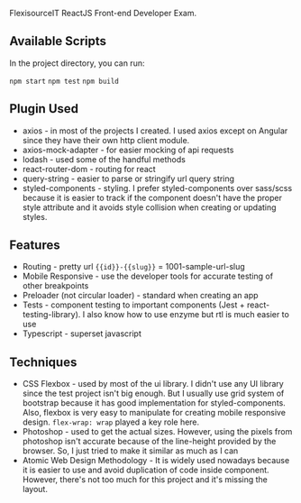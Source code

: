 FlexisourceIT ReactJS Front-end Developer Exam.

## Available Scripts

In the project directory, you can run:

`npm start`
`npm test`
`npm build`

## Plugin Used
- axios - in most of the projects I created. I used axios except on Angular since they have their own http client module.
- axios-mock-adapter - for easier mocking of api requests
- lodash - used some of the handful methods
- react-router-dom - routing for react
- query-string - easier to parse or stringify url query string
- styled-components - styling. I prefer styled-components over sass/scss because it is easier to track if the component doesn't have the proper style attribute and it avoids style collision when creating or updating styles.

## Features
- Routing - pretty url `{{id}}-{{slug}}` = 1001-sample-url-slug
- Mobile Responsive - use the developer tools for accurate testing of other breakpoints
- Preloader (not circular loader) - standard when creating an app
- Tests - component testing to important components (Jest + react-testing-library). I also know how to use enzyme but rtl is much easier to use 
- Typescript - superset javascript

## Techniques
- CSS Flexbox - used by most of the ui library. I didn't use any UI library since the test project isn't big enough. But I usually use grid system of bootstrap because it has good implementation for styled-components. Also, flexbox is very easy to manipulate for creating mobile responsive design. `flex-wrap: wrap` played a key role here.
- Photoshop - used to get the actual sizes. However, using the pixels from photoshop isn't accurate because of the line-height provided by the browser. So, I just tried to make it similar as much as I can
- Atomic Web Design Methodology - It is widely used nowadays because it is easier to use and avoid duplication of code inside component. However, there's not too much for this project and it's missing the layout. 